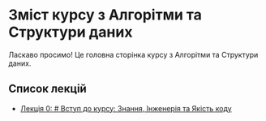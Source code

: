 # Зміст курсу з Алгорітми та Структури даних

Ласкаво просимо! Це головна сторінка курсу з Алгорітми та Структури даних.

## Список лекцій

* [Лекція 0: # Вступ до курсу: Знання, Інженерія та Якість коду](00_intro.md)